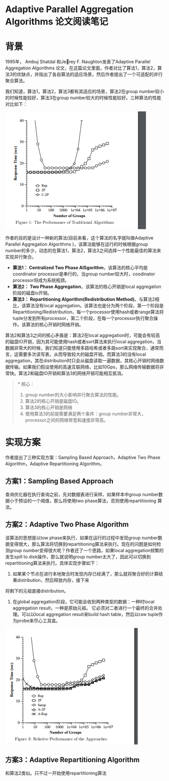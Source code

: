 # Adaptive Parallel Aggregation Algorithms 论文阅读笔记

# 背景

1995年， Ambuj Shatdal 和Jerey F. Naughton发表了Adaptive Parallel Aggregation Algorithms 论文，在这篇论文里面，作者对比了算法1，算法2，算法3的优缺点，并指出了各自算法的适应场景，然后作者提出了一个可适配的并行聚合算法。

我们知道，算法1，算法2，算法3都有其适应的场景，算法2在group number较小的时候性能较好，算法3在group number较大的时候性能较好。三种算法的性能对比如下：

![](/assets/并行group算法性能.png)

作者的目的是设计一种新的算法\(目前来看，这个算法的名字就叫做Adaptive Parallel Aggregation Algorithms \)，该算法能够在运行的时候根据group number的多少，动态的在算法1，算法2，算法3之间选择一个性能最佳的算法来实现并行聚合。

* **算法1： Centralized Two Phase AlSgorithm**，该算法的核心平均是coordinator processor是串行的，当group number较大时，coodinator processor将成为系统瓶颈。
* **算法2： Two Phase Aggregation**，该算法的核心开销是local aggregation阶段的磁盘io开销。
* **算法3： Repartitioning Algorithm\(Redistribution Method\)**。与算法2相比，该算法没有local aggregation。该算法也是分为两个阶段，第一个阶段是Repartitioning/Redistribution，每一个processor使用hash或者range算法将tuple分发到所有processor，第二个阶段，在每一个processor执行聚合操作。该算法的核心开销时网络开销。

算法2和算法3之间的核心矛盾是：算法2在local aggregation时，可能会有较高的磁盘IO开销，因为其可能使用hash或者sort算法来执行local aggregation，当数据非常大的时候，我们知道只能使用多路哈希或者多路sort来实现聚合，通常而言，这需要多次读写表，从而导致较大的磁盘开销。而算法3的没有local aggregation，其在distribution时只会从磁盘读取一遍数据，其核心开销时网络数据传输。如果我们假设使用的高速互联网络，比如10Gps，那么网络传输数据将非常快。算法2和磁盘IO开销和算法3的网络开销可能相互抵消。

> \* 核心：
>
> 1. group number的大小影响并行聚合算法的性能。
> 2. 算法2的核心开销是磁盘IO。
> 3. 算法3的核心开销是网络
> 4. 使用算法3的前提需要满足两个条件：group number非常大，processor之间的网络带宽和速度非常高。

# 实现方案

作者提出了三种实现方案：Sampling Based Approach，Adaptive Two Phase Algorithm，Adaptive Repartitioning Algorithm。

## 方案1：Sampling Based Approach

查询优化器在执行查询之前，先对数据表进行采样，如果样本中group number数据小于预设的一个阈值，那么将使用two phase算法，否则使用repartitioning 算法。

## 方案2：Adaptive Two Phase Algorithm

该算法的思想是以tow phase来执行，如果在运行的过程中发现group number数据变得很大，那么算法将切换到repartitioning算法来执行。现在的问题是如何检测group number变得很大呢？作者还了一个思路，如果local aggregation频繁的发生spill to disk操作，那么就说明group number太大了，因此可以切换到repartitioning算法来执行。具体实现步骤如下：

1. 如果某个节点在进行本地聚合时发现内存已经满了，那么就将聚合好的计算结果distribution，然后释放内存，接下来

将剩下的元祖直接distribution。

1. 在global aggregation阶段，它可能会收到两种类型的数据：一种时local aggregation result，一种是原始元祖。
   它必须对二者进行一个最终的合并处理。可以以local aggregation result来build hash table，然后以raw tuple作为probe来尽心工具盒。

![](/assets/并行可适配聚合算法.png)

## 方案3：Adaptive Repartitioning Algorithm

和算法2类似。只不过一开始使用repartitioning算法


